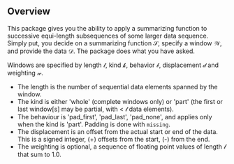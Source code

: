 ## Overview

This package gives you the ability to apply a summarizing function to successive equi-length subsequences of some larger data sequence.
Simply put, you decide on a summarizing function 𝒮, specify a window 𝒲, and provide the data 𝒟.  The package does what you have asked.

Windows are specified by length 𝓁, kind 𝓀, behavior 𝒷, displacement 𝒹 and weighting 𝓌.

- The length is the number of sequential data elements spanned by the window.
- The kind is either 'whole' (complete windows only) or 'part' (the first or last window[s] may be partial, with <  𝓁 data elements).
- The behaviour is 'pad_first', 'pad_last', 'pad_none', and applies only when the kind is 'part'. Padding is done with `missing`.
- The displacement is an offset from the actual start or end of the data. This is a signed integer, (+) offsets from the start, (-) from the end.
- The weighting is optional, a sequence of floating point values of length 𝓁 that sum to 1.0.







